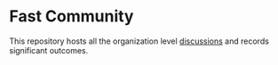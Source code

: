 # Fast Community

This repository hosts all the organization level [discussions](https://github.com/orgs/fast/discussions) and records significant outcomes.
